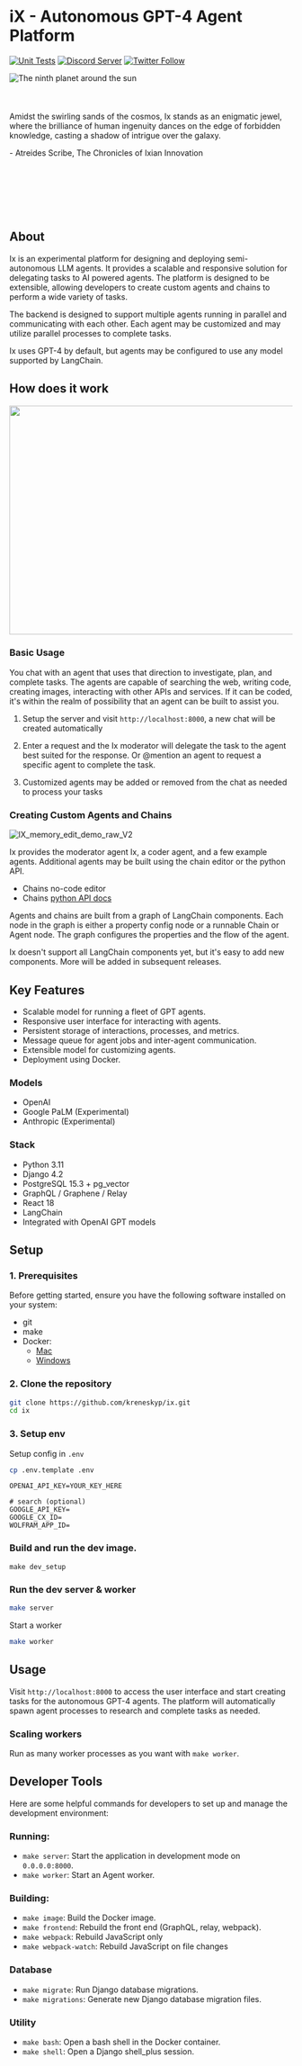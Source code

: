# iX - Autonomous GPT-4 Agent Platform

[![Unit Tests](https://img.shields.io/github/actions/workflow/status/kreneskyp/ix/test.yml)](https://github.com/kreneskyp/ix/actions/workflows/test.yml)
[![Discord Server](https://dcbadge.vercel.app/api/server/jtrMKxzZZQ)](https://discord.gg/jtrMKxzZZQ)
[![Twitter Follow](https://img.shields.io/twitter/follow/kreneskyp?style=social)](https://twitter.com/kreneskyp)

<div>
<img align="left" src="ix_350.png" alt="The ninth planet around the sun">
<p>
<br>
<br>
<br>
<br>
Amidst the swirling sands of the cosmos, Ix stands as an enigmatic jewel, 
where the brilliance of human ingenuity dances on the edge of forbidden 
knowledge, casting a shadow of intrigue over the galaxy.

\- Atreides Scribe, The Chronicles of Ixian Innovation
<p>
</div>
<div>
<br>
<br>
<br>
<br>
<br>
</div>


## About
<div>
Ix is an experimental platform for designing and deploying semi-autonomous LLM agents. It provides a scalable and
responsive solution for delegating tasks to AI powered agents. The platform is designed to be extensible, allowing
developers to create custom agents and chains to perform a wide variety of tasks.
<br>

The backend is designed to support multiple agents running in parallel and communicating with each other. Each agent
may be customized and may utilize parallel processes to complete tasks.
<br>

Ix uses GPT-4 by default, but agents may be configured to use any model supported by LangChain.
</div>

## How does it work

<img src="docs/FizzBuzzExample.gif" width="600" height="407">

### Basic Usage
You chat with an agent that uses that direction to investigate, plan, and complete tasks. The agents are
capable of searching the web, writing code, creating images, interacting with other APIs and services. If it can be 
coded, it's within the realm of possibility that an agent can be built to assist you.

1. Setup the server and visit `http://localhost:8000`, a new chat will be created automatically

2. Enter a request and the Ix moderator will delegate the task to the agent best suited for the response. Or @mention
an agent to request a specific agent to complete the task.

3. Customized agents may be added or removed from the chat as needed to process your tasks

### Creating Custom Agents and Chains

![IX_memory_edit_demo_raw_V2](https://github.com/kreneskyp/ix/assets/68635/0c30c93b-a14d-450b-9ffc-80f6bb89289b)

Ix provides the moderator agent Ix, a coder agent, and a few example agents. Additional agents 
may be built using the chain editor or the python API. 

- Chains no-code editor
- Chains [python API docs](docs/chains/chains.rst)

Agents and chains are built from a graph of LangChain components. Each node in the graph is either a property config
node or a runnable Chain or Agent node. The graph configures the properties and the flow of the agent. 

Ix doesn't support all LangChain components yet, but it's easy to add new components. More will be added in subsequent
releases.


## Key Features

- Scalable model for running a fleet of GPT agents.
- Responsive user interface for interacting with agents.
- Persistent storage of interactions, processes, and metrics.
- Message queue for agent jobs and inter-agent communication.
- Extensible model for customizing agents.
- Deployment using Docker.

### Models
  - OpenAI
  - Google PaLM (Experimental)
  - Anthropic (Experimental)


### Stack
- Python 3.11
- Django 4.2
- PostgreSQL 15.3 + pg_vector
- GraphQL / Graphene / Relay
- React 18
- LangChain
- Integrated with OpenAI GPT models


## Setup

### 1. Prerequisites

Before getting started, ensure you have the following software installed on your system:

- git
- make
- Docker:
    - [Mac](https://docs.docker.com/desktop/install/mac-install/)
    - [Windows](https://docs.docker.com/desktop/install/windows-install/)


### 2. Clone the repository

```bash
git clone https://github.com/kreneskyp/ix.git
cd ix
```

### 3. Setup env

Setup config in `.env`

```bash
cp .env.template .env
```

```
OPENAI_API_KEY=YOUR_KEY_HERE

# search (optional)
GOOGLE_API_KEY=
GOOGLE_CX_ID=
WOLFRAM_APP_ID=
```

### Build and run the dev image.

```
make dev_setup
```

### Run the dev server & worker

```bash
make server
```

Start a worker
```bash
make worker
```


## Usage

Visit `http://localhost:8000` to access the user interface and start creating tasks for the autonomous GPT-4 agents. 
The platform will automatically spawn agent processes to research and complete tasks as needed.


### Scaling workers
Run as many worker processes as you want with `make worker`.


## Developer Tools

Here are some helpful commands for developers to set up and manage the development environment:

### Running:
- `make server`: Start the application in development mode on `0.0.0.0:8000`.
- `make worker`: Start an Agent worker.

### Building:
- `make image`: Build the Docker image.
- `make frontend`: Rebuild the front end (GraphQL, relay, webpack).
- `make webpack`: Rebuild JavaScript only
- `make webpack-watch`: Rebuild JavaScript on file changes

### Database
- `make migrate`: Run Django database migrations.
- `make migrations`: Generate new Django database migration files.

### Utility
- `make bash`: Open a bash shell in the Docker container.
- `make shell`: Open a Django shell_plus session.
